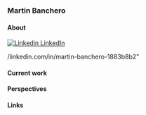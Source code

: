 ### Martin Banchero

#### About
[![Linkedin](https://i.stack.imgur.com/gVE0j.png) LinkedIn](https://www.linkedin.com/)
&nbsp;

/linkedin.com/in/martin-banchero-1883b8b2"

#### Current work




#### Perspectives


#### Links
